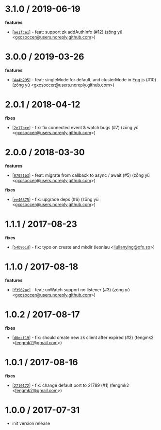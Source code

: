 
3.1.0 / 2019-06-19
==================

**features**
  * [[`ae1fce1`](http://github.com/node-modules/zookeeper-cluster-client/commit/ae1fce14da3b35e75e3bd602df31aea8f9b85bf3)] - feat: support zk addAuthInfo (#12) (zōng yǔ <<gxcsoccer@users.noreply.github.com>>)

3.0.0 / 2019-03-26
==================

**features**
  * [[`4a4b295`](http://github.com/node-modules/zookeeper-cluster-client/commit/4a4b29535740e0d28a017b514aeb2b7382ef73fe)] - feat: singleMode for default, and clusterMode in Egg.js (#10) (zōng yǔ <<gxcsoccer@users.noreply.github.com>>)

2.0.1 / 2018-04-12
==================

**fixes**
  * [[`2e17bce`](http://github.com/node-modules/zookeeper-cluster-client/commit/2e17bce7cbd0962de2c040ccc5499579876943f5)] - fix: fix connected event & watch bugs (#7) (zōng yǔ <<gxcsoccer@users.noreply.github.com>>)

2.0.0 / 2018-03-30
==================

**features**
  * [[`07021b3`](http://github.com/node-modules/zookeeper-cluster-client/commit/07021b3c1991519090f0e91c668f58e3334ccc43)] - feat: migrate from callback to async / await (#5) (zōng yǔ <<gxcsoccer@users.noreply.github.com>>)

**fixes**
  * [[`ee46375`](http://github.com/node-modules/zookeeper-cluster-client/commit/ee463753491fd301b9f639e838a95775a320afc9)] - fix: upgrade deps (#6) (zōng yǔ <<gxcsoccer@users.noreply.github.com>>)

1.1.1 / 2017-08-23
==================

**fixes**
  * [[`54b961d`](http://github.com/node-modules/zookeeper-cluster-client/commit/54b961d20d316910c9b56551916d6425711a61c7)] - fix: typo on create and mkdir (leonlau <<liulianying@ofo.so>>)

1.1.0 / 2017-08-18
==================

**features**
  * [[`f3562ac`](http://github.com/node-modules/zookeeper-cluster-client/commit/f3562ac0fd3848570526e83fac0ec350f7a663fa)] - feat: unWatch support no listener (#3) (zōng yǔ <<gxcsoccer@users.noreply.github.com>>)

1.0.2 / 2017-08-17
==================

**fixes**
  * [[`d0ecf19`](http://github.com/node-modules/zookeeper-cluster-client/commit/d0ecf194d5b919051c460fc4eca5e860f4714ce3)] - fix: should create new zk client after expired (#2) (fengmk2 <<fengmk2@gmail.com>>)

1.0.1 / 2017-08-16
==================

**fixes**
  * [[`2710172`](http://github.com/node-modules/zookeeper-cluster-client/commit/2710172ce4263bb91088102fdb4f64c9cef4a917)] - fix: change default port to 21789 (#1) (fengmk2 <<fengmk2@gmail.com>>)

1.0.0 / 2017-07-31
==================

  * init version release
